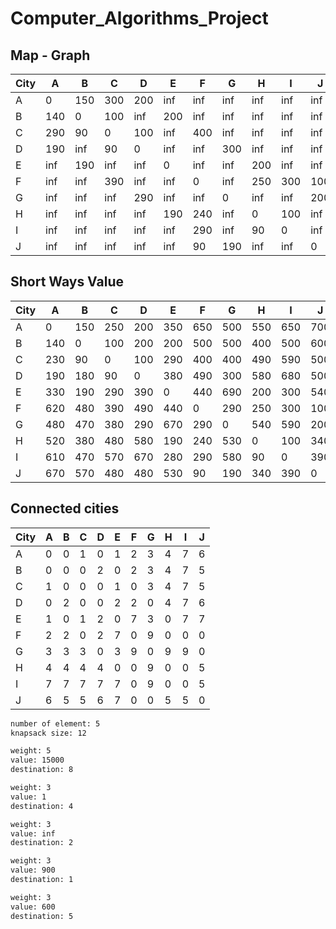 # Computer_Algorithms_Project

## Map - Graph
|City|A|B|C|D|E|F|G|H|I|J|
|--- | --- | --- | --- |--- |--- |--- |--- |--- |--- |--- |
|A|0| 150| 300| 200| inf| inf| inf| inf| inf| inf|
|B|140| 0| 100| inf| 200| inf| inf| inf| inf| inf|
|C|290| 90| 0| 100| inf| 400| inf| inf| inf| inf|
|D|190| inf| 90| 0| inf| inf| 300| inf| inf| inf|
|E|inf| 190| inf| inf| 0| inf| inf| 200| inf| inf|
|F|inf| inf| 390| inf| inf| 0| inf| 250| 300| 100|
|G|inf| inf| inf| 290| inf| inf| 0| inf| inf| 200|
|H|inf| inf| inf| inf| 190| 240| inf| 0| 100| inf|
|I|inf| inf| inf| inf| inf| 290| inf| 90| 0| inf|
|J|inf| inf| inf| inf| inf| 90| 190| inf| inf| 0|

## Short Ways Value
|City|A|B|C|D|E|F|G|H|I|J|
|--- | --- | --- | --- |--- |--- |--- |--- |--- |--- |--- |
|A|0| 150| 250| 200| 350| 650| 500| 550| 650| 700|
|B|140| 0| 100| 200| 200| 500| 500| 400| 500| 600|
|C|230| 90| 0| 100| 290| 400| 400| 490| 590| 500|
|D|190| 180| 90| 0| 380| 490| 300| 580| 680| 500|
|E|330| 190| 290| 390| 0| 440| 690| 200| 300| 540|
|F|620| 480| 390| 490| 440| 0| 290| 250| 300| 100|
|G|480| 470| 380| 290| 670| 290| 0| 540| 590| 200|
|H|520| 380| 480| 580| 190| 240| 530| 0| 100| 340|
|I|610| 470| 570| 670| 280| 290| 580| 90| 0| 390|
|J|670| 570| 480| 480| 530| 90| 190| 340| 390| 0|

## Connected cities
|City|A|B|C|D|E|F|G|H|I|J|
|--- | --- | --- | --- |--- |--- |--- |--- |--- |--- |--- |
|A|0| 0| 1| 0| 1| 2| 3| 4| 7| 6|
|B|0| 0| 0| 2| 0| 2| 3| 4| 7| 5|
|C|1| 0| 0| 0| 1| 0| 3| 4| 7| 5|
|D|0| 2| 0| 0| 2| 2| 0| 4| 7| 6|
|E|1| 0| 1| 2| 0| 7| 3| 0| 7| 7|
|F|2| 2| 0| 2| 7| 0| 9| 0| 0| 0|
|G|3| 3| 3| 0| 3| 9| 0| 9| 9| 0|
|H|4| 4| 4| 4| 0| 0| 9| 0| 0| 5|
|I|7| 7| 7| 7| 7| 0| 9| 0| 0| 5|
|J|6| 5| 5| 6| 7| 0| 0| 5| 5| 0|


```bash
number of element: 5
knapsack size: 12

weight: 5
value: 15000
destination: 8

weight: 3
value: 1
destination: 4

weight: 3
value: inf
destination: 2

weight: 3
value: 900
destination: 1

weight: 3
value: 600
destination: 5
```